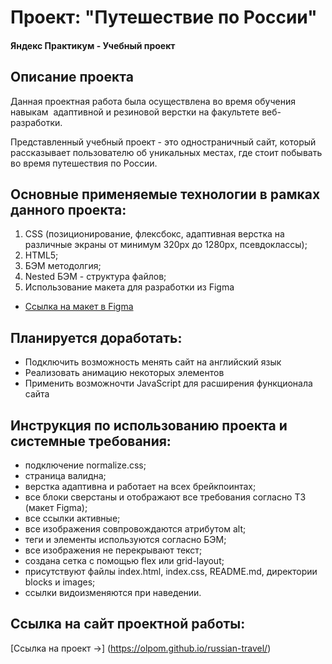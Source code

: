 # Проект: "Путешествие по России"
#### Яндекс Практикум - Учебный проект
## Описание проекта
Данная проектная работа была осуществлена во время обучения  навыкам  адаптивной и резиновой верстки на факультете веб-разработки.

Представленный учебный проект - это одностраничный сайт, который рассказывает пользователю об уникальных местах, где стоит побывать во время путешествия по России.
## Основные применяемые технологии в рамках данного проекта:
  1. CSS (позиционирование, флексбокс, адаптивная верстка на различные экраны от минимум 320рх до 1280рх, псевдоклассы);
  2. HTML5;
  3. БЭМ методолгия;
  4. Nested БЭМ - структура файлов;
  5. Использование макета для разработки из Figma

  * [Ссылка на макет в Figma](https://www.figma.com/file/5S2WSbEFL6awjVWJ0NWL8Q/Sprint-3_-Russia-_-desktop-mobile?node-id=28503%3A0)

## Планируется доработать:
* Подключить возможность менять сайт на английский язык
* Реализовать анимацию некоторых элементов
* Применить возможночти JavaScript для расширения функционала сайта

## Инструкция по использованию проекта и системные требования:
- подключение normalize.css;
- страница валидна;
- верстка адаптивна и работает на всех брейкпоинтах;
- все блоки сверстаны и отображают все требования согласно ТЗ (макет Figma);
- все ссылки активные;
- все изображения совпровождаются атрибутом alt;
- теги и элементы используются согласно БЭМ;
- все изображения не перекрывают текст;
- создана сетка с помощью flex или grid-layout;
- присутствуют файлы index.html, index.css, README.md, директории blocks и images;
- ссылки видоизменяются при наведении.

## Ссылка на сайт проектной работы:
[Ссылка на проект &rarr;] (https://olpom.github.io/russian-travel/)
